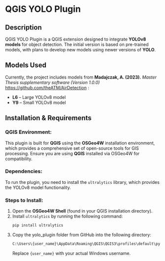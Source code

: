 # QGIS YOLO Plugin

## Description
QGIS YOLO Plugin is a QGIS extension designed to integrate **YOLOv8 models** for object detection. The initial version is based on pre-trained models, with plans to develop new models using newer versions of **YOLO**.

## Models Used
Currently, the project includes models from **Madajczak, A. (2023).** *Master Thesis supplementary software (Version 1.0.0)* https://github.com/theATM/AirDetection :
- **L6** – Large YOLOv8 model  
- **Y9** – Small YOLOv8 model  

## Installation & Requirements

### QGIS Environment:
This plugin is built for **QGIS** using the **OSGeo4W** installation environment, which provides a comprehensive set of open-source tools for GIS processing. Ensure you are using **QGIS** installed via OSGeo4W for compatibility.

### Dependencies:
To run the plugin, you need to install the `ultralytics` library, which provides the YOLOv8 model functionality.

### Steps to Install:
1. Open the **OSGeo4W Shell** (found in your QGIS installation directory).
2. Install `ultralytics` by running the following command:
   ```bash
   pip install ultralytics
   ```
3. Copy the yolo_plugin folder from GitHub into the following directory:
    ```bash
    C:\Users\{user_name}\AppData\Roaming\QGIS\QGIS3\profiles\default\pytho\plugins
    ```
    Replace `{user_name}` with your actual Windows username.